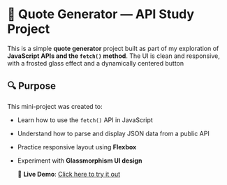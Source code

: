 # 🧪 Quote Generator — API Study Project

This is a simple **quote generator** project built as part of my exploration of **JavaScript APIs and the `fetch()` method**. The UI is clean and responsive, with a frosted glass effect and a dynamically centered button


## 🔍 Purpose

This mini-project was created to:

- Learn how to use the `fetch()` API in JavaScript
- Understand how to parse and display JSON data from a public API
- Practice responsive layout using **Flexbox**
- Experiment with **Glassmorphism UI design**

  🔗 **Live Demo**: [Click here to try it out](https://king-julien-007.github.io/Quote-Gen/)
